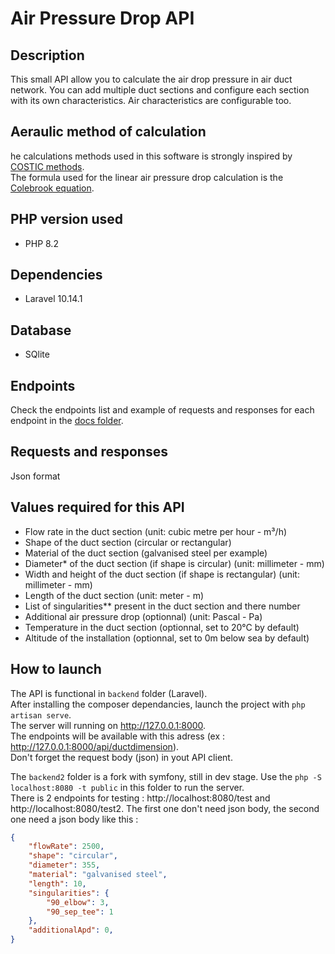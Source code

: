 # Air Pressure Drop API


## Description
This small API allow you to calculate the air drop pressure in air duct network. You can add multiple duct sections and configure each section with its own characteristics. Air characteristics are configurable too.

## Aeraulic method of calculation
he calculations methods used in this software is strongly inspired by [COSTIC methods](https://www.costic.com).  
The formula used for the linear air pressure drop calculation is the [Colebrook equation](https://www.engineeringtoolbox.com/colebrook-equation-d_1031.html).


## PHP version used
* PHP 8.2

## Dependencies
* Laravel 10.14.1

## Database
* SQlite

## Endpoints
Check the endpoints list and example of requests and responses for each endpoint in the [docs folder](/docs/).

## Requests and responses
Json format

## Values required for this API
* Flow rate in the duct section (unit: cubic metre per hour - m³/h)
* Shape of the duct section (circular or rectangular)
* Material of the duct section (galvanised steel per example)
* Diameter* of the duct section (if shape is circular) (unit: millimeter - mm)
* Width and height of the duct section (if shape is rectangular) (unit: millimeter - mm)
* Length of the duct section (unit: meter - m)
* List of singularities** present in the duct section and there number
* Additional air pressure drop (optionnal) (unit: Pascal - Pa)
* Temperature in the duct section (optionnal, set to 20°C by default)
* Altitude of the installation (optionnal, set to 0m below sea by default)

## How to launch
The API is functional in `backend` folder (Laravel).  
After installing the composer dependancies, launch the project with `php artisan serve`.  
The server will running on http://127.0.0.1:8000.  
The endpoints will be available with this adress (ex : http://127.0.0.1:8000/api/ductdimension).  
Don't forget the request body (json) in yout API client.

The `backend2` folder is a fork with symfony, still in dev stage.
Use the `php -S localhost:8080 -t public` in this folder to run the server.  
There is 2 endpoints for testing : http://localhost:8080/test and http://localhost:8080/test2.
The first one don't need json body, the second one need a json body like this : 
```json
{
	"flowRate": 2500,
	"shape": "circular",
	"diameter": 355,
	"material": "galvanised steel",
	"length": 10,
	"singularities": {
		"90_elbow": 3,
		"90_sep_tee": 1
	},
	"additionalApd": 0,
}
```

